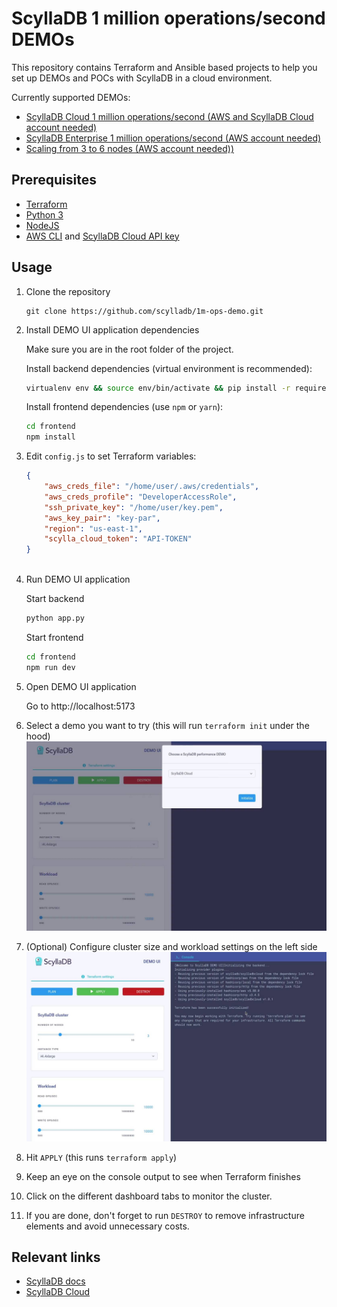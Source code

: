 # ScyllaDB 1 million operations/second DEMOs

This repository contains Terraform and Ansible based projects to help you
set up DEMOs and POCs with ScyllaDB in a cloud environment.

Currently supported DEMOs:
* [ScyllaDB Cloud 1 million operations/second (AWS and ScyllaDB Cloud account needed)](/scylladb-cloud)
* [ScyllaDB Enterprise 1 million operations/second (AWS account needed)](/scylladb-enterprise)
* [Scaling from 3 to 6 nodes (AWS account needed))](/tablets-scaling)


## Prerequisites
* [Terraform](https://developer.hashicorp.com/terraform/install)
* [Python 3](https://www.python.org/downloads/)
* [NodeJS](https://nodejs.org/en/download)
* [AWS CLI](https://aws.amazon.com/cli/) and [ScyllaDB Cloud API key](https://cloud.scylladb.com/)

## Usage
1. Clone the repository
    ```
    git clone https://github.com/scylladb/1m-ops-demo.git
    ```
1. Install DEMO UI application dependencies

    Make sure you are in the root folder of the project.
    
    Install backend dependencies (virtual environment is recommended):
    ```bash
    virtualenv env && source env/bin/activate && pip install -r requirements.txt
    ```

    Install frontend dependencies (use `npm` or `yarn`):
    ```bash
    cd frontend
    npm install
    ```
1. Edit `config.js` to set Terraform variables:
    ```json
    {
        "aws_creds_file": "/home/user/.aws/credentials",
        "aws_creds_profile": "DeveloperAccessRole",
        "ssh_private_key": "/home/user/key.pem",
        "aws_key_pair": "key-par",
        "region": "us-east-1",
        "scylla_cloud_token": "API-TOKEN"
    }
  
    ```
1. Run DEMO UI application
    
    Start backend
    ```bash
    python app.py
    ```

    Start frontend
    ```bash
    cd frontend
    npm run dev 
    ```
1. Open DEMO UI application
    
    Go to http://localhost:5173
1. Select a demo you want to try (this will run `terraform init` under the hood)
    ![demo ui](/docs/source/_static/img/demo_ui.jpg)
1. (Optional) Configure cluster size and workload settings on the left side
    ![demo ui workload](/docs/source/_static/img/demo_ui2.jpg)
1. Hit `APPLY` (this runs `terraform apply`)
1. Keep an eye on the console output to see when Terraform finishes
1. Click on the different dashboard tabs to monitor the cluster.
1. If you are done, don't forget to run `DESTROY` to remove infrastructure elements and avoid unnecessary costs.


## Relevant links
* [ScyllaDB docs](https://docs.scylladb.com/stable/)
* [ScyllaDB Cloud](https://cloud.scylladb.com)
